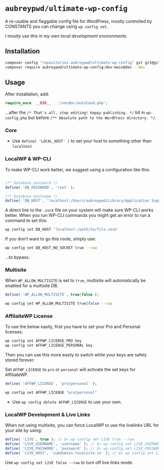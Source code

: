 # `aubreypwd/ultimate-wp-config`

A re-usable and flaggable config file for WordPress, mostly controlled by CONSTANTS you can change using `wp config set`.

_I mostly use this in my own local development environments._

## Installation

```bash
composer config "repositories.aubreypwd/ultimate-wp-config" git git@github.com:aubreypwd/ultimate-wp-config.git
composer require aubreypwd/ultimate-wp-config:dev-main@dev --dev
```

## Usage

After installation, add:

```php
require_once  __DIR__ . '/vendor/autoload.php';
```

...after the `/* That's all, stop editing! Happy publishing. */` bit in `wp-config.php`
 but before `/** Absolute path to the WordPress directory. */`.

### Core

- Use `define( 'LOCAL_HOST' )` to set your host to something other than `localhost`

### LocalWP & WP-CLI

To make WP-CLI work better, we suggest using a configuration like this:

```php

/** Database password */
define( 'DB_PASSWORD', 'root' );

/** Database hostname */
define( 'DB_HOST', 'localhost:/Users/aubreypwd/Library/Application Support/Local/run/QTHTAm9k8/mysql/mysqld.sock' );

```

A direct link to the `.sock` file on your system will make sure WP-CLI works better. When you run WP-CLI commands you might get an error to run a command to set this:

```bash
wp config set DB_HOST 'localhost:/path/to/file.sock'
```

If you don't want to go this route, simply use:

```bash
wp config set DB_HOST_NO_SOCKET true --raw
```

...to bypass.

### Multisite

When `WP_ALLOW_MULTISITE` is set to `true`, multisite will automatically be enabled for a multisite DB.

```php
define( 'WP_ALLOW_MULTISITE', true|false );
```

```bash
wp config set WP_ALLOW_MULTISITE true|false --raw
```

### AffilaiteWP License

To use the below easily, first you have to set your Pro and Personal licenses:

```bash
wp config set AFFWP_LICENSE_PRO key
wp config set AFFWP_LICENSE_PERSONAL key
```

Then you can use this more easily to switch while your keys are safely stored forever:

Set `AFFWP_LICENSE` to `pro` or `personal` will activate the set keys for AffiliateWP.

```php
define( 'AFFWP_LICENSE', 'pro|personal' );
```

```bash
wp config set AFFWP_LICENSE "pro|personal"
```

- Use `wp config delete AFFWP_LICENSE` to use your own.

### LocalWP Development & Live Links

When not using multisite, you can force LocalWP to use the livelinks URL for your site by using:

```php
define( 'LIVE', true ); // $> wp config set LIVE true --raw
define( 'LIVE_USERNAME', 'username' ); // $> wp config set LIVE_USERNAME 'username'
define( 'LIVE_PASSWORD', 'password' ); // $> wp config set LIVE_PASSWORD 'password'
define( 'LIVE_HOST', 'subdomain.localsite.io' ); // $> wp config set LIVE_HOST 'example.com'
```

Use `wp config set LIVE false --raw` to turn off live links mode.